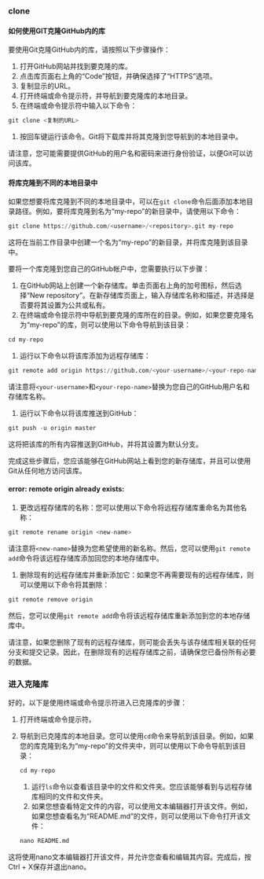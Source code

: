 ### clone

#### 如何使用GIT克隆GitHub内的库

要使用Git克隆GitHub内的库，请按照以下步骤操作：

1. 打开GitHub网站并找到要克隆的库。
2. 点击库页面右上角的“Code”按钮，并确保选择了“HTTPS”选项。
3. 复制显示的URL。
4. 打开终端或命令提示符，并导航到要克隆库的本地目录。
5. 在终端或命令提示符中输入以下命令：

```python
git clone <复制的URL>
```

1. 按回车键运行该命令。Git将下载库并将其克隆到您导航到的本地目录中。

请注意，您可能需要提供GitHub的用户名和密码来进行身份验证，以便Git可以访问该库。

#### 将库克隆到不同的本地目录中

如果您想要将库克隆到不同的本地目录中，可以在`git clone`命令后面添加本地目录路径。例如，要将库克隆到名为“my-repo”的新目录中，请使用以下命令：

```python
git clone https://github.com/<username>/<repository>.git my-repo
```

这将在当前工作目录中创建一个名为“my-repo”的新目录，并将库克隆到该目录中。

要将一个库克隆到您自己的GitHub帐户中，您需要执行以下步骤：

1. 在GitHub网站上创建一个新存储库。单击页面右上角的加号图标，然后选择“New repository”。在新存储库页面上，输入存储库名称和描述，并选择是否要将其设置为公共或私有。
2. 在终端或命令提示符中导航到要克隆的库所在的目录。例如，如果您要克隆名为“my-repo”的库，则可以使用以下命令导航到该目录：

```python
cd my-repo
```

1. 运行以下命令以将该库添加为远程存储库：

```python
git remote add origin https://github.com/<your-username>/<your-repo-name>.git
```

请注意将`<your-username>`和`<your-repo-name>`替换为您自己的GitHub用户名和存储库名称。

1. 运行以下命令以将该库推送到GitHub：

```python
git push -u origin master
```

这将把该库的所有内容推送到GitHub，并将其设置为默认分支。

完成这些步骤后，您应该能够在GitHub网站上看到您的新存储库，并且可以使用Git从任何地方访问该库。

#### error: remote origin already exists:

1. 更改远程存储库的名称：您可以使用以下命令将远程存储库重命名为其他名称：

```python
git remote rename origin <new-name>
```

请注意将`<new-name>`替换为您希望使用的新名称。然后，您可以使用`git remote add`命令将该远程存储库添加回您的本地存储库中。

1. 删除现有的远程存储库并重新添加它：如果您不再需要现有的远程存储库，则可以使用以下命令将其删除：

```python
git remote remove origin
```

然后，您可以使用`git remote add`命令将该远程存储库重新添加到您的本地存储库中。

请注意，如果您删除了现有的远程存储库，则可能会丢失与该存储库相关联的任何分支和提交记录。因此，在删除现有的远程存储库之前，请确保您已备份所有必要的数据。

### 进入克隆库

好的，以下是使用终端或命令提示符进入已克隆库的步骤：

1. 打开终端或命令提示符。

2. 导航到已克隆库的本地目录。您可以使用`cd`命令来导航到该目录。例如，如果您的库克隆到名为“my-repo”的文件夹中，则可以使用以下命令导航到该目录：

   ```python
   cd my-repo
   
   ```

   1. 运行`ls`命令以查看该目录中的文件和文件夹。您应该能够看到与远程存储库相同的文件和文件夹。
   2. 如果您想查看特定文件的内容，可以使用文本编辑器打开该文件。例如，如果您想查看名为“README.md”的文件，则可以使用以下命令打开该文件：

   ```python
   nano README.md
   
   ```

这将使用nano文本编辑器打开该文件，并允许您查看和编辑其内容。完成后，按Ctrl + X保存并退出nano。